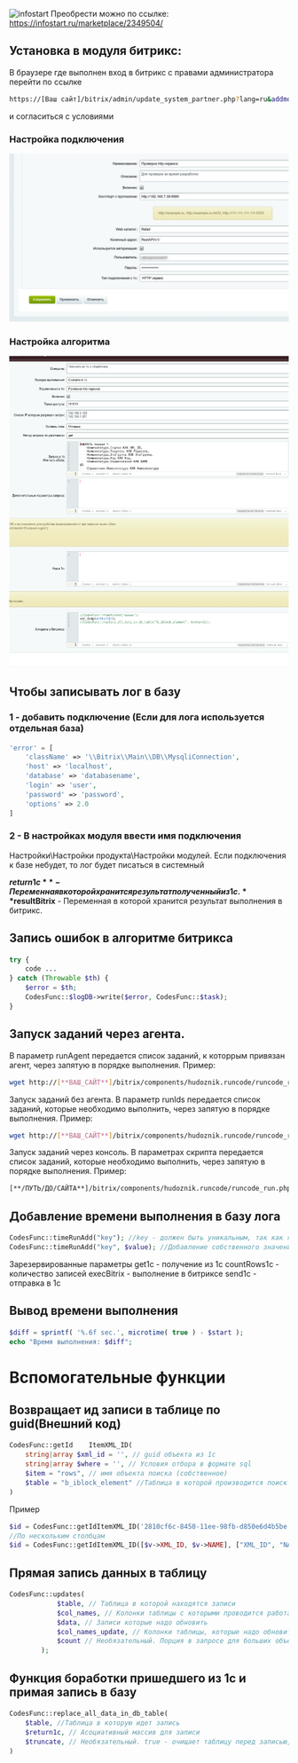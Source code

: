![infostart](https://infostart.ru/bitrix/templates/sandbox_empty/assets/tpl/abo/img/logo.svg)  Преобрести можно по ссылке: https://infostart.ru/marketplace/2349504/

## Установка в модуля битрикс:

В браузере где выполнен вход в битрикс с правами администратора 
перейти по ссылке
```bash
https://[Ваш сайт]/bitrix/admin/update_system_partner.php?lang=ru&addmodule=hudoznik.runcode
```
и согласиться с условиями

### Настройка подключения
![Иллюстрация к проекту](https://raw.githubusercontent.com/hudoznik/hudoznik.runcode_redme/refs/heads/main/Настройка_подключения.png)

### Настройка алгоритма
![Иллюстрация к проекту](https://raw.githubusercontent.com/hudoznik/hudoznik.runcode_redme/refs/heads/main/Пример_заполнения_алгоритма.png)


## Чтобы записывать лог в базу 
### 1 - добавить подключение (Если для лога используется отдельная база)
```php
'error' = [
	'className' => '\\Bitrix\\Main\\DB\\MysqliConnection',
	'host' => 'localhost',
	'database' => 'databasename',
	'login' => 'user',
	'password' => 'password',
	'options' => 2.0
]
```

### 2 - В настройках модуля ввести имя подключения
Настройки\Настройки продукта\Настройки модулей.
Если подключения к базе небудет, то лог будет писаться в системный


**$return1c** - Переменная в которой хранится результат полученный из 1с.
**$resultBitrix** - Переменная в которой хранится результат выполнения в битрикс.

## Запись ошибок в алгоритме битрикса
```php
try {
	code ...
} catch (Throwable $th) {
	$error = $th;
	CodesFunc::$logDB->write($error, CodesFunc::$task);
}
```
## Запуск заданий через агента.
В параметр runAgent передается список заданий, к которрым привязан агент, через запятую в порядке выполнения.
Пример:
```bash
wget http://[**ВАШ_САЙТ**]/bitrix/components/hudoznik.runcode/runcode_run.php?runAgent=4,2 > /dev/null 2>&1
```
Запуск заданий без агента.
В параметр runIds передается список заданий, которые необходимо выполнить, через запятую в порядке выполнения.
Пример:
```bash
wget http://[**ВАШ_САЙТ**]/bitrix/components/hudoznik.runcode/runcode_run.php?runIds=4,2 > /dev/null 2>&1
```
Запуск заданий через консоль.
В параметрах скрипта передается список заданий, которые необходимо выполнить, через запятую в порядке выполнения.
Пример:
```bash
[**/ПУТЬ/ДО/САЙТА**]/bitrix/components/hudoznik.runcode/runcode_run.php?runIds=4,2  > /dev/null 2>&1
```

## Добавление времени выполнения в базу лога
```php
CodesFunc::timeRunAdd("key"); //key - должен быть уникальным, так как является ключем в массиве
CodesFunc::timeRunAdd("key", $value); //Добавление собственного значения
```
Зарезервированные параметры
get1c - получение из 1с
countRows1c - количество записей
execBitrix - выполнение в битриксе
send1c - отправка в 1с

## Вывод времени выполнения 
```php
$diff = sprintf( '%.6f sec.', microtime( true ) - $start );
echo "Время выполнения: $diff";
```

# Вспомогательные функции
## Возвращает ид записи в таблице по guid(Внешний код)
```php
CodesFunc::getId	ItemXML_ID(
	string|array $xml_id = '', // guid объекта из 1с
	string|array $where = '', // Условия отбора в формате sql
	$item = "rows", // имя объекта поиска (собственное)
	$table = "b_iblock_element" //Таблица в которой производится поиск
)
```
Пример 
```php
$id = CodesFunc::getIdItemXML_ID('2810cf6c-8450-11ee-98fb-d850e6d4b5be', 'IBLOCK_ID = 65', 'rows', "b_iblock_element");
//По нескольким столбцам
$id = CodesFunc::getIdItemXML_ID([$v->XML_ID, $v->NAME], ["XML_ID", "NAME"], 'IBLOCK_ID = 65', 'rows', "b_iblock_element");
```
## Прямая запись данных в таблицу
```php
CodesFunc::updates(
            $table, // Таблица в которой находятся записи
            $col_names, // Колонки таблицы с которыми проводится работа (только для INSERT)
            $data, // Записи которые надо обновить
            $col_names_update, // Колонки таблицы, которые надо обновить, если запись существует (только для UPDATE)
			$count // Необязательный. Порция в запросе для больших объемов (max_allowed_packet и bulk_insert_buffer_size)
        );
```
## Функция боработки пришедшего из 1с и примая запись в базу
```php
CodesFunc::replace_all_data_in_db_table(
	$table, //Таблица в которую идет запись
	$return1c, // Асоциативный массив для записи 
	$truncate, // Необязательный. true - очищает таблицу перед записью, по умолчанию false
)
